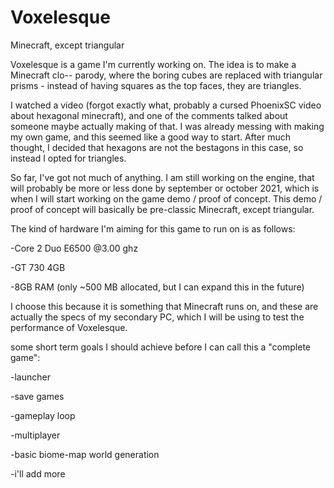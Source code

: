 # Voxelesque
Minecraft, except triangular

Voxelesque is a game I'm currently working on. The idea is to make a Minecraft clo-- parody, 
where the boring cubes are replaced with triangular prisms - instead of having squares as the top faces, they are triangles.

I watched a video (forgot exactly what, probably a cursed PhoenixSC video about hexagonal minecraft), 
and one of the comments talked about someone maybe actually making of that. I was already messing with making my own game, and this seemed like a good way to start.
After much thought, I decided that hexagons are not the bestagons in this case, so instead I opted for triangles.

So far, I've got not much of anything. I am still working on the engine, that will probably be more or less done by september or october 2021,
which is when I will start working on the game demo / proof of concept.
This demo / proof of concept will basically be pre-classic Minecraft, except triangular.



The kind of hardware I'm aiming for this game to run on is as follows:

-Core 2 Duo E6500 @3.00 ghz

-GT 730 4GB

-8GB RAM (only ~500 MB allocated, but I can expand this in the future)

I choose this because it is something that Minecraft runs on, and these are actually the specs of my secondary PC, 
which I will be using to test the performance of Voxelesque.



some short term goals I should achieve before I can call this a "complete game":

-launcher

-save games

-gameplay loop

-multiplayer

-basic biome-map world generation

-i'll add more
